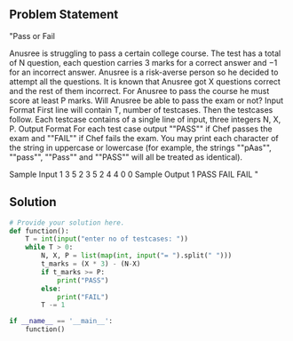 ## Problem Statement 

"Pass or Fail

Anusree is struggling to pass a certain college course.
The test has a total of N question, each question carries 3 marks for a correct answer and −1 for an incorrect answer. Anusree is a risk-averse person so he decided to attempt all the questions. It is known that Anusree got X questions correct and the rest of them incorrect. For Anusree to pass the course he must score at least P marks.
Will Anusree be able to pass the exam or not?
Input Format
First line will contain T, number of testcases. Then the testcases follow.
Each testcase contains of a single line of input, three integers N, X, P.
Output Format
For each test case output ""PASS"" if Chef passes the exam and ""FAIL"" if Chef fails the exam.
You may print each character of the string in uppercase or lowercase (for example, the strings ""pAas"", ""pass"", ""Pass"" and ""PASS"" will all be treated as identical).

Sample Input 1
3
5 2 3
5 2 4
4 0 0
Sample Output 1
PASS
FAIL
FAIL
"
## Solution

```python
# Provide your solution here.
def function():
    T = int(input("enter no of testcases: "))
    while T > 0:
        N, X, P = list(map(int, input("= ").split(" ")))
        t_marks = (X * 3) - (N-X)
        if t_marks >= P:
            print("PASS")
        else:
            print("FAIL")
        T -= 1

if __name__ == '__main__':
    function()

